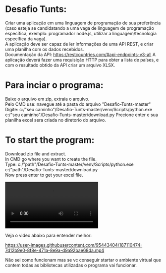 # Desafio Tunts:

Criar uma aplicação em uma linguagem de programação de sua preferência (caso esteja se
candidatando a uma vaga de linguagem de programação específica, exemplo: programador
node.js, utilizar a linguagem/tecnologia específica da vaga).<br/> A aplicação deve ser capaz de ler
informações de uma API REST, e criar uma planilha com os dados recebidos.<br/>
Documentação da API: https://restcountries.com/#api-endpoints-v3-all
A aplicação deverá fazer uma requisição HTTP para obter a lista de países, e com o resultado
obtido da API criar um arquivo XLSX.

# Para inciar o programa:
<p>
Baixe o arquivo em zip, extraia o arquivo. <br/>
Pelo CMD use: navegue até a pasta do arquivo "Desafio-Tunts-master"<br/>
Digite: c:/"seu caminho"/Desafio-Tunts-master/venv/Scripts/python.exe c:/"seu caminho"/Desafio-Tunts-master/download.py
Precione enter e sua planilha excel sera criada no diretorio do arquivo.<br/>
</p>

# To start the program:
Download zip file and extract. <br/>
In CMD go where you want to create the file.<br/>
Type: c:/"path"/Desafio-Tunts-master/venv/Scripts/python.exe c:/"path"/Desafio-Tunts-master/download.py<br/>
Now press enter to get your excel file.<br/>

<video src="video/comousar.mp4"></video>

Veja o video abaixo para entender melhor:

https://user-images.githubusercontent.com/95443404/187110474-7d12b9e0-8f8e-471a-8e9a-d9a92bae68da.mp4

Não sei como funcionam mas se vc conseguir startar o ambiente virtual que contem todas as bibliotecas utilizadas o programa vai funcionar.
